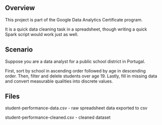 ## Overview
This project is part of the Google Data Analytics Certificate program.

It is a quick data cleaning task in a spreadsheet, though writing a quick Spark script would work just as well.


## Scenario
Suppose you are a data analyst for a public school district in Portugal.

First, sort by school in ascending order followed by age in descending order. Then, filter and delete students over age 19. Lastly, fill in missing data and convert measurable qualities into discrete values.

## Files
student-performance-data.csv - raw spreadsheet data exported to csv

student-performance-cleaned.csv - cleaned dataset
